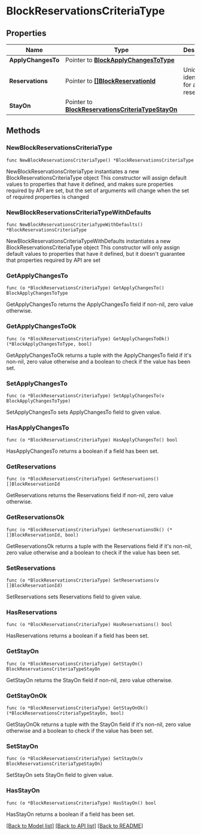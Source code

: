 # BlockReservationsCriteriaType

## Properties

Name | Type | Description | Notes
------------ | ------------- | ------------- | -------------
**ApplyChangesTo** | Pointer to [**BlockApplyChangesToType**](BlockApplyChangesToType.md) |  | [optional] 
**Reservations** | Pointer to [**[]BlockReservationId**](BlockReservationId.md) | Unique identifier for a block reservation. | [optional] 
**StayOn** | Pointer to [**BlockReservationsCriteriaTypeStayOn**](BlockReservationsCriteriaTypeStayOn.md) |  | [optional] 

## Methods

### NewBlockReservationsCriteriaType

`func NewBlockReservationsCriteriaType() *BlockReservationsCriteriaType`

NewBlockReservationsCriteriaType instantiates a new BlockReservationsCriteriaType object
This constructor will assign default values to properties that have it defined,
and makes sure properties required by API are set, but the set of arguments
will change when the set of required properties is changed

### NewBlockReservationsCriteriaTypeWithDefaults

`func NewBlockReservationsCriteriaTypeWithDefaults() *BlockReservationsCriteriaType`

NewBlockReservationsCriteriaTypeWithDefaults instantiates a new BlockReservationsCriteriaType object
This constructor will only assign default values to properties that have it defined,
but it doesn't guarantee that properties required by API are set

### GetApplyChangesTo

`func (o *BlockReservationsCriteriaType) GetApplyChangesTo() BlockApplyChangesToType`

GetApplyChangesTo returns the ApplyChangesTo field if non-nil, zero value otherwise.

### GetApplyChangesToOk

`func (o *BlockReservationsCriteriaType) GetApplyChangesToOk() (*BlockApplyChangesToType, bool)`

GetApplyChangesToOk returns a tuple with the ApplyChangesTo field if it's non-nil, zero value otherwise
and a boolean to check if the value has been set.

### SetApplyChangesTo

`func (o *BlockReservationsCriteriaType) SetApplyChangesTo(v BlockApplyChangesToType)`

SetApplyChangesTo sets ApplyChangesTo field to given value.

### HasApplyChangesTo

`func (o *BlockReservationsCriteriaType) HasApplyChangesTo() bool`

HasApplyChangesTo returns a boolean if a field has been set.

### GetReservations

`func (o *BlockReservationsCriteriaType) GetReservations() []BlockReservationId`

GetReservations returns the Reservations field if non-nil, zero value otherwise.

### GetReservationsOk

`func (o *BlockReservationsCriteriaType) GetReservationsOk() (*[]BlockReservationId, bool)`

GetReservationsOk returns a tuple with the Reservations field if it's non-nil, zero value otherwise
and a boolean to check if the value has been set.

### SetReservations

`func (o *BlockReservationsCriteriaType) SetReservations(v []BlockReservationId)`

SetReservations sets Reservations field to given value.

### HasReservations

`func (o *BlockReservationsCriteriaType) HasReservations() bool`

HasReservations returns a boolean if a field has been set.

### GetStayOn

`func (o *BlockReservationsCriteriaType) GetStayOn() BlockReservationsCriteriaTypeStayOn`

GetStayOn returns the StayOn field if non-nil, zero value otherwise.

### GetStayOnOk

`func (o *BlockReservationsCriteriaType) GetStayOnOk() (*BlockReservationsCriteriaTypeStayOn, bool)`

GetStayOnOk returns a tuple with the StayOn field if it's non-nil, zero value otherwise
and a boolean to check if the value has been set.

### SetStayOn

`func (o *BlockReservationsCriteriaType) SetStayOn(v BlockReservationsCriteriaTypeStayOn)`

SetStayOn sets StayOn field to given value.

### HasStayOn

`func (o *BlockReservationsCriteriaType) HasStayOn() bool`

HasStayOn returns a boolean if a field has been set.


[[Back to Model list]](../README.md#documentation-for-models) [[Back to API list]](../README.md#documentation-for-api-endpoints) [[Back to README]](../README.md)


